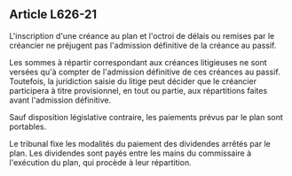 Article L626-21
----
L'inscription d'une créance au plan et l'octroi de délais ou remises par le
créancier ne préjugent pas l'admission définitive de la créance au passif.

Les sommes à répartir correspondant aux créances litigieuses ne sont versées
qu'à compter de l'admission définitive de ces créances au passif. Toutefois, la
juridiction saisie du litige peut décider que le créancier participera à titre
provisionnel, en tout ou partie, aux répartitions faites avant l'admission
définitive.

Sauf disposition législative contraire, les paiements prévus par le plan sont
portables.

Le tribunal fixe les modalités du paiement des dividendes arrêtés par le plan.
Les dividendes sont payés entre les mains du commissaire à l'exécution du plan,
qui procède à leur répartition.
